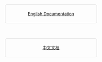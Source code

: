 
<style>
 .docs-en, .docs-zh {
   display: block;
   margin: 50px auto;
   border: 1px solid #ddd;
   border-radius: 5px;
   width: 300px;
   line-height: 60px;
   height: 60px;
   text-align: center;
 }
 .docs-en {
   margin-top: 120px;
 }
 .search-box, .nav-links > .nav-item:nth-child(3) {
   display: none;
 }
</style>
<a class="docs-en" href="en/">English Documentation</a>
<a class="docs-zh" href="zh/">中文文档</a>